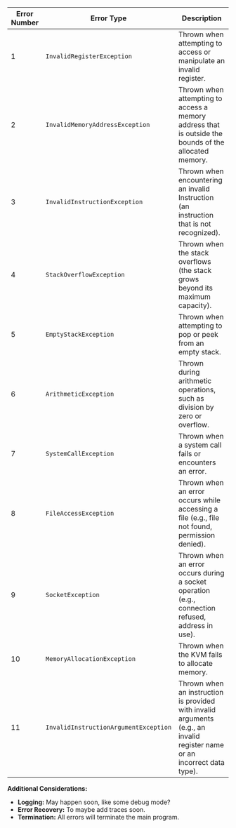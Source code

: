| Error Number | Error Type                            | Description                                                                                                               |
|--------------|---------------------------------------|---------------------------------------------------------------------------------------------------------------------------|
| 1            | `InvalidRegisterException`            | Thrown when attempting to access or manipulate an invalid register.                                                       |
| 2            | `InvalidMemoryAddressException`       | Thrown when attempting to access a memory address that is outside the bounds of the allocated memory.                     |
| 3            | `InvalidInstructionException`         | Thrown when encountering an invalid Instruction (an instruction that is not recognized).                                  |
| 4            | `StackOverflowException`              | Thrown when the stack overflows (the stack grows beyond its maximum capacity).                                            |
| 5            | `EmptyStackException`                 | Thrown when attempting to pop or peek from an empty stack.                                                                |
| 6            | `ArithmeticException`                 | Thrown during arithmetic operations, such as division by zero or overflow.                                                |
| 7            | `SystemCallException`                 | Thrown when a system call fails or encounters an error.                                                                   |
| 8            | `FileAccessException`                 | Thrown when an error occurs while accessing a file (e.g., file not found, permission denied).                             |
| 9            | `SocketException`                     | Thrown when an error occurs during a socket operation (e.g., connection refused, address in use).                         |
| 10           | `MemoryAllocationException`           | Thrown when the KVM fails to allocate memory.                                                                             |
| 11           | `InvalidInstructionArgumentException` | Thrown when an instruction is provided with invalid arguments (e.g., an invalid register name or an incorrect data type). |

**Additional Considerations:**


* **Logging:** May happen soon, like some debug mode?
* **Error Recovery:** To maybe add traces soon.
* **Termination:** All errors will terminate the main program.
